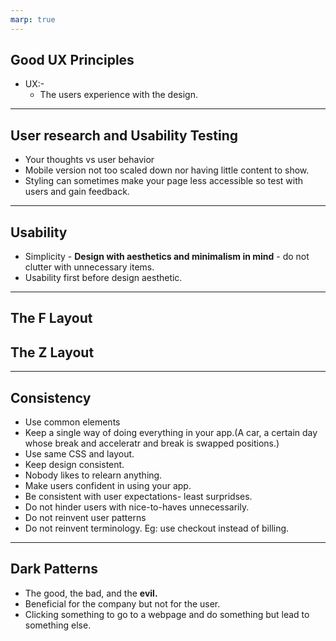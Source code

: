 ```yaml
---
marp: true
---
```


## Good UX Principles

+ UX:-
  + The users experience with the design.      

---

## User research and Usability Testing

+ Your thoughts vs user behavior
+ Mobile version not too scaled down nor having little content to show.
+ Styling can sometimes make your page less accessible so test with users and gain feedback.

---

## Usability

+ Simplicity - **Design with aesthetics and minimalism in mind** - do not clutter with unnecessary items.
+ Usability first before design aesthetic.

---

## The F Layout
## The Z Layout

---

## Consistency

+ Use common elements
+ Keep a single way of doing everything in your app.(A car, a certain day whose break and acceleratr and break is swapped positions.)
+ Use same CSS and layout.
+ Keep design consistent.
+ Nobody likes to relearn anything.
+ Make users confident in using your app.
+ Be consistent with user expectations- least surpridses.
+ Do not hinder users with nice-to-haves unnecessarily.
+ Do not reinvent user patterns
+ Do not reinvent terminology.
Eg: use checkout instead of billing.

---

## Dark Patterns

+ The good, the bad, and the **evil.**
+ Beneficial for the company but not for the user.
+ Clicking something to go to a webpage and do something but lead to something else.